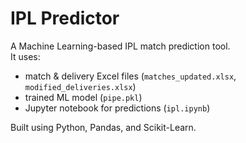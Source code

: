 # IPL Predictor

A Machine Learning-based IPL match prediction tool.  
It uses:
- match & delivery Excel files (`matches_updated.xlsx`, `modified_deliveries.xlsx`)
- trained ML model (`pipe.pkl`)
- Jupyter notebook for predictions (`ipl.ipynb`)

Built using Python, Pandas, and Scikit-Learn.
